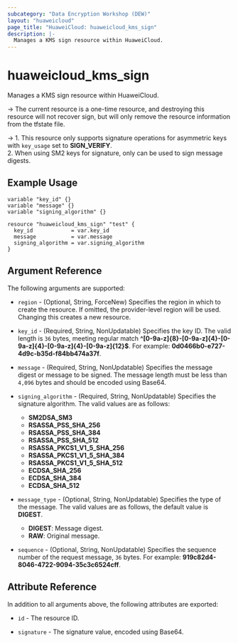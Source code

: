 ```yaml
---
subcategory: "Data Encryption Workshop (DEW)"
layout: "huaweicloud"
page_title: "HuaweiCloud: huaweicloud_kms_sign"
description: |-
  Manages a KMS sign resource within HuaweiCloud.
---
```


# huaweicloud_kms_sign

Manages a KMS sign resource within HuaweiCloud.

-> The current resource is a one-time resource, and destroying this resource will not recover sign,
  but will only remove the resource information from the tfstate file.

-> 1. This resource only supports signature operations for asymmetric keys with `key_usage` set to **SIGN_VERIFY**.
  <br/>2. When using SM2 keys for signature, only can be used to sign message digests.

## Example Usage

```hcl
variable "key_id" {}
variable "message" {}
variable "signing_algorithm" {}

resource "huaweicloud_kms_sign" "test" {
  key_id            = var.key_id
  message           = var.message
  signing_algorithm = var.signing_algorithm
}
```

## Argument Reference

The following arguments are supported:

* `region` - (Optional, String, ForceNew) Specifies the region in which to create the resource.
  If omitted, the provider-level region will be used.
  Changing this creates a new resource.

* `key_id` - (Required, String, NonUpdatable) Specifies the key ID.
  The valid length is `36` bytes, meeting regular match **^[0-9a-z]{8}-[0-9a-z]{4}-[0-9a-z]{4}-[0-9a-z]{4}-[0-9a-z]{12}$**.
  For example: **0d0466b0-e727-4d9c-b35d-f84bb474a37f**.

* `message` - (Required, String, NonUpdatable) Specifies the message digest or message to be signed.
  The message length must be less than `4,096` bytes and should be encoded using Base64.

* `signing_algorithm` - (Required, String, NonUpdatable) Specifies the signature algorithm.
  The valid values are as follows:
  + **SM2DSA_SM3**
  + **RSASSA_PSS_SHA_256**
  + **RSASSA_PSS_SHA_384**
  + **RSASSA_PSS_SHA_512**
  + **RSASSA_PKCS1_V1_5_SHA_256**
  + **RSASSA_PKCS1_V1_5_SHA_384**
  + **RSASSA_PKCS1_V1_5_SHA_512**
  + **ECDSA_SHA_256**
  + **ECDSA_SHA_384**
  + **ECDSA_SHA_512**

* `message_type` - (Optional, String, NonUpdatable) Specifies the type of the message.
  The valid values are as follows, the default value is **DIGEST**.
  + **DIGEST**: Message digest.
  + **RAW**: Original message.

* `sequence` - (Optional, String, NonUpdatable) Specifies the sequence number of the request message, `36` bytes.
  For example: **919c82d4-8046-4722-9094-35c3c6524cff**.

## Attribute Reference

In addition to all arguments above, the following attributes are exported:

* `id` - The resource ID.

* `signature` - The signature value, encoded using Base64.
